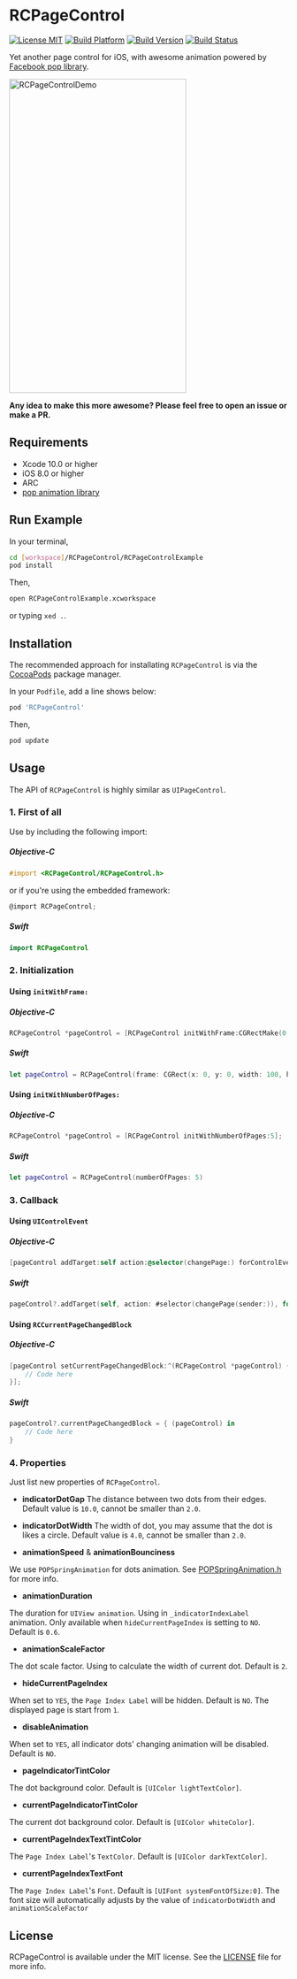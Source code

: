 # RCPageControl

[![License MIT](https://go-shields.herokuapp.com/license-MIT-blue.png)](https://github.com/RidgeCorn/RCPageControl/blob/master/LICENSE)
[![Build Platform](https://cocoapod-badges.herokuapp.com/p/RCPageControl/badge.png)](https://github.com/RidgeCorn/RCPageControl)
[![Build Version](https://cocoapod-badges.herokuapp.com/v/RCPageControl/badge.png)](https://github.com/RidgeCorn/RCPageControl)
[![Build Status](https://travis-ci.org/RidgeCorn/RCPageControl.png?branch=master)](https://travis-ci.org/RidgeCorn/RCPageControl)

Yet another page control for iOS, with awesome animation powered by [Facebook pop library](https://github.com/facebook/pop).

<img src="https://github.com/RidgeCorn/RCPageControl/raw/master/RCPageControlDemo.gif" alt="RCPageControlDemo" width="320" height="568" />

**Any idea to make this more awesome? Please feel free to open an issue or make a PR.**


## Requirements
* Xcode 10.0 or higher
* iOS 8.0 or higher
* ARC
* [pop animation library](https://github.com/facebook/pop)


## Run Example

In your terminal,

``` bash
cd [workspace]/RCPageControl/RCPageControlExample
pod install
```

Then,

``` bash
open RCPageControlExample.xcworkspace
```
or typing `xed .`.


## Installation

The recommended approach for installating `RCPageControl` is via the [CocoaPods](http://cocoapods.org/) package manager.

In your `Podfile`, add a line shows below:

``` bash
pod 'RCPageControl'
```

Then,

``` bash
pod update
```


## Usage

The API of `RCPageControl` is highly similar as `UIPageControl`.

### 1. First of all

Use by including the following import:

##### Objective-C

```objective-c
#import <RCPageControl/RCPageControl.h>
```

or if you're using the embedded framework:

```objective-c
@import RCPageControl;
```

##### Swift

```swift
import RCPageControl
```

### 2. Initialization

#### Using `initWithFrame:`

##### Objective-C

```objective-c
RCPageControl *pageControl = [RCPageControl initWithFrame:CGRectMake(0, 0, 100, 10)];
```

##### Swift

```swift
let pageControl = RCPageControl(frame: CGRect(x: 0, y: 0, width: 100, height: 10))
```

#### Using `initWithNumberOfPages:`

##### Objective-C

```objective-c
RCPageControl *pageControl = [RCPageControl initWithNumberOfPages:5];
```

##### Swift

```swift
let pageControl = RCPageControl(numberOfPages: 5)
```

### 3. Callback

#### Using `UIControlEvent`

##### Objective-C

```objective-c
[pageControl addTarget:self action:@selector(changePage:) forControlEvents:UIControlEventValueChanged];
```

##### Swift

```swift
pageControl?.addTarget(self, action: #selector(changePage(sender:)), for: .valueChanged)
```

#### Using `RCCurrentPageChangedBlock`

##### Objective-C

```objective-c
[pageControl setCurrentPageChangedBlock:^(RCPageControl *pageControl) {
    // Code here
}];
```

##### Swift

```swift
pageControl?.currentPageChangedBlock = { (pageControl) in
    // Code here
}
```

### 4. Properties

Just list new properties of `RCPageControl`.

- **indicatorDotGap**
The distance between two dots from their edges. Default value is `10.0`, cannot be smaller than `2.0`.

- **indicatorDotWidth**
The width of dot, you may assume that the dot is likes a circle. Default value is `4.0`, cannot be smaller than `2.0`.

- **animationSpeed** & **animationBounciness**

We use `POPSpringAnimation` for dots animation. See [POPSpringAnimation.h](https://github.com/facebook/pop/blob/master/pop/POPSpringAnimation.h) for more info.

- **animationDuration**

The duration for `UIView animation`. Using in `_indicatorIndexLabel` animation. Only available when `hideCurrentPageIndex` is setting to `NO`. Default is `0.6`. 

- **animationScaleFactor**

The dot scale factor. Using to calculate the width of current dot. Default is `2`.

- **hideCurrentPageIndex**

When set to `YES`, the `Page Index Label` will be hidden. Default is `NO`. The displayed page is start from `1`.

- **disableAnimation**

When set to `YES`, all indicator dots' changing animation will be disabled. Default is `NO`.

- **pageIndicatorTintColor**

The dot background color. Default is `[UIColor lightTextColor]`.

- **currentPageIndicatorTintColor**

The current dot background color. Default is `[UIColor whiteColor]`.

- **currentPageIndexTextTintColor**

The `Page Index Label`'s `TextColor`. Default is `[UIColor darkTextColor]`.

- **currentPageIndexTextFont**

The `Page Index Label`'s `Font`. Default is `[UIFont systemFontOfSize:0]`. The font size will automatically adjusts by the value of `indicatorDotWidth` and `animationScaleFactor`


## License

RCPageControl is available under the MIT license. See the [LICENSE](https://github.com/RidgeCorn/RCPageControl/blob/master/LICENSE) file for more info.
